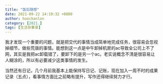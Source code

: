 ```yaml
---
title: "饭后随想"
date: 2021-09-22 14:19:32 +0800
author: hoochanlon
category: [2021.]
tags: [生活杂事录]
---
```


我才发现一个重要的问题，就是把交代的事情当成简单地完成任务，很容易会忽视掉细节，做些荒唐的事情。能想到这一点是中午卸掉机房的ac导致全公司上不了网，其实是我把ac卸载错了，要卸下的是另一个ac。老实说概念不清是很容易让人糊涂的，所以有必要减少这类事情的发生。

当然还有日记，几个月前我基本上能保持写日记、记账，现在加入一周不时的成果记录（五点），看事情方面比之前略有提升，写作还得继续努力才行。

